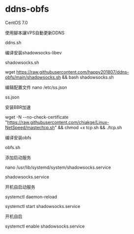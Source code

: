 # ddns-obfs

CentOS 7.0

使用腳本讓VPS自動更新DDNS  

ddns.sh


编译安装shadowsocks-libev

shadowsocks.sh

wget https://raw.githubusercontent.com/happy201807/ddns-obfs/main/shadowsocks.sh && bash shadowsocks.sh


编辑配置文件  nano /etc/ss.json

ss.json


安装BBR加速

wget -N --no-check-certificate "https://raw.githubusercontent.com/chiakge/Linux-NetSpeed/master/tcp.sh" && chmod +x tcp.sh && ./tcp.sh


编译安装obfs

obfs.sh


添加启动服务   

nano /usr/lib/systemd/system/shadowsocks.service

shadowsocks.service


开机自启动服务

systemctl daemon-reload

systemctl start shadowsocks.service

开机自启

systemctl enable shadowsocks.service


